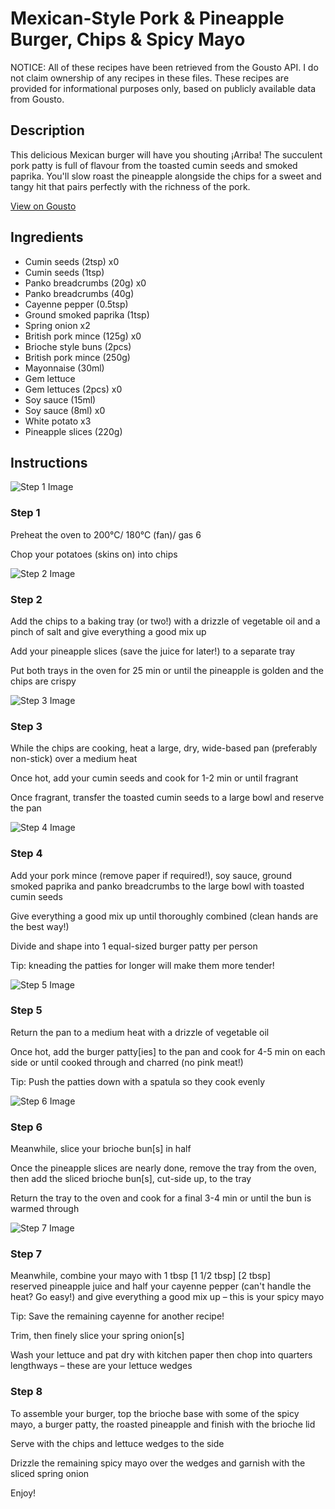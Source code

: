 # Mexican-Style Pork & Pineapple Burger, Chips & Spicy Mayo

NOTICE: All of these recipes have been retrieved from the Gousto API. I do not claim ownership of any recipes in these files. These recipes are provided for informational purposes only, based on publicly available data from Gousto.

## Description

This delicious Mexican burger will have you shouting ¡Arriba! The succulent pork patty is full of flavour from the toasted cumin seeds and smoked paprika. You'll slow roast the pineapple alongside the chips for a sweet and tangy hit that pairs perfectly with the richness of the pork. 

[View on Gousto](https://www.gousto.co.uk/recipes/cookbook/mexican-pork-pineapple-burger-chips-spicy-mayo)

## Ingredients

- Cumin seeds (2tsp) x0
- Cumin seeds (1tsp)
- Panko breadcrumbs (20g) x0
- Panko breadcrumbs (40g)
- Cayenne pepper (0.5tsp)
- Ground smoked paprika (1tsp)
- Spring onion x2
- British pork mince (125g) x0
- Brioche style buns (2pcs)
- British pork mince (250g)
- Mayonnaise (30ml)
- Gem lettuce
- Gem lettuces (2pcs) x0
- Soy sauce (15ml)
- Soy sauce (8ml) x0
- White potato x3
- Pineapple slices (220g)

## Instructions

![Step 1 Image](https://production-media.gousto.co.uk/cms/recipe-step-image/1676.-step-1-x200.jpg)

### Step 1

Preheat the oven to 200°C/ 180°C (fan)/ gas 6

Chop your potatoes (skins on) into chips

![Step 2 Image](https://production-media.gousto.co.uk/cms/recipe-step-image/1676.-step-2-x200.jpg)

### Step 2

Add the chips to a baking tray (or two!) with a drizzle of vegetable oil and a pinch of salt and give everything a good mix up

Add your pineapple slices (save the juice for later!) to a separate tray

Put both trays in the oven for 25 min or until the pineapple is golden and the chips are crispy

![Step 3 Image](https://production-media.gousto.co.uk/cms/recipe-step-image/1676.-step-3-x200.jpg)

### Step 3

While the chips are cooking, heat a large, dry, wide-based pan (preferably non-stick) over a medium heat

Once hot, add your cumin seeds and cook for 1-2 min or until fragrant

Once fragrant, transfer the toasted cumin seeds to a large bowl and reserve the pan

![Step 4 Image](https://production-media.gousto.co.uk/cms/recipe-step-image/1676.-step-4-x200.jpg)

### Step 4

Add your pork mince (remove paper if required!), soy sauce, ground smoked paprika and panko breadcrumbs to the large bowl with toasted cumin seeds

Give everything a good mix up until thoroughly combined (clean hands are the best way!)

Divide and shape into 1 equal-sized burger patty per person

Tip: kneading the patties for longer will make them more tender!

![Step 5 Image](https://production-media.gousto.co.uk/cms/recipe-step-image/1676.-step-5-x200.jpg)

### Step 5

Return the pan to a medium heat with a drizzle of vegetable oil

Once hot, add the burger patty[ies] to the pan and cook for 4-5 min on each side or until cooked through and charred (no pink meat!)

Tip: Push the patties down with a spatula so they cook evenly

![Step 6 Image](https://production-media.gousto.co.uk/cms/recipe-step-image/1676.-step-6-x200.jpg)

### Step 6

Meanwhile, slice your brioche bun[s] in half

Once the pineapple slices are nearly done, remove the tray from the oven, then add the sliced brioche bun[s], cut-side up, to the tray

Return the tray to the oven and cook for a final 3-4 min or until the bun is warmed through

![Step 7 Image](https://production-media.gousto.co.uk/cms/recipe-step-image/1676.-step-7-x200.jpg)

### Step 7

Meanwhile, combine your mayo with 1 tbsp <span class="text-purple">[1 1/2 tbsp]</span> <span class="text-danger">[2 tbsp]</span> reserved pineapple juice and half your cayenne pepper (can't handle the heat? Go easy!) and give everything a good mix up – this is your spicy mayo

Tip: Save the remaining cayenne for another recipe!

Trim, then finely slice your spring onion[s]

Wash your lettuce and pat dry with kitchen paper then chop into quarters lengthways – these are your lettuce wedges

### Step 8

To assemble your burger, top the brioche base with some of the spicy mayo, a burger patty, the roasted pineapple and finish with the brioche lid

Serve with the chips and lettuce wedges to the side

Drizzle the remaining spicy mayo over the wedges and garnish with the sliced spring onion

Enjoy!

